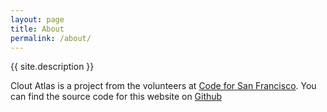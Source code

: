 ```yaml
---
layout: page
title: About
permalink: /about/
---
```


{{ site.description }}

Clout Atlas is a project from the volunteers at [Code for San
Francisco](http://codeforsanfrancisco.org/). You can find the source code for
this website on [Github](https://github.com/adborden/cloutatlas.io)
